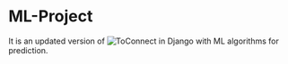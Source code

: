 # ML-Project
It is an updated version of ![ToConnect](https://github.com/Kelta-King/ToConnect) in Django with ML algorithms for prediction.
